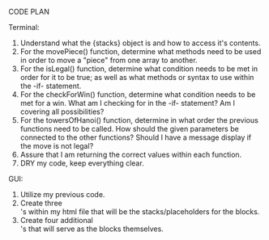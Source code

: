 CODE PLAN

Terminal:
1) Understand what the {stacks} object is and how to access it's contents.
2) For the movePiece() function, determine what methods need to be used in order to move a "piece" from one array to another.
3) For the isLegal() function, determine what condition needs to be met in order for it to be true; as well as what methods or syntax to use within the -if- statement.
4) For the checkForWin() function, determine what condition needs to be met for a win. What am I checking for in the -if- statement? Am I covering all possibilities?
5) For the towersOfHanoi() function, determine in what order the previous functions need to be called. How should the given parameters be connected to the other functions? Should I have a message display if the move is not legal?
6) Assure that I am returning the correct values within each function.
7) DRY my code, keep everything clear.

GUI:
1) Utilize my previous code.
2) Create three <div>'s within my html file that will be the stacks/placeholders for the blocks.
3) Create four additional <div>'s that will serve as the blocks themselves.